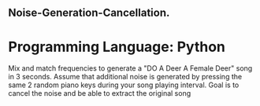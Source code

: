 ## Noise-Generation-Cancellation.
# Programming Language: Python
Mix and match frequencies to generate a "DO A Deer A Female Deer" song in 3 seconds.
Assume that additional noise is generated by pressing the same 2 random piano keys during your song playing interval.
Goal is to cancel the noise and be able to extract the original song
